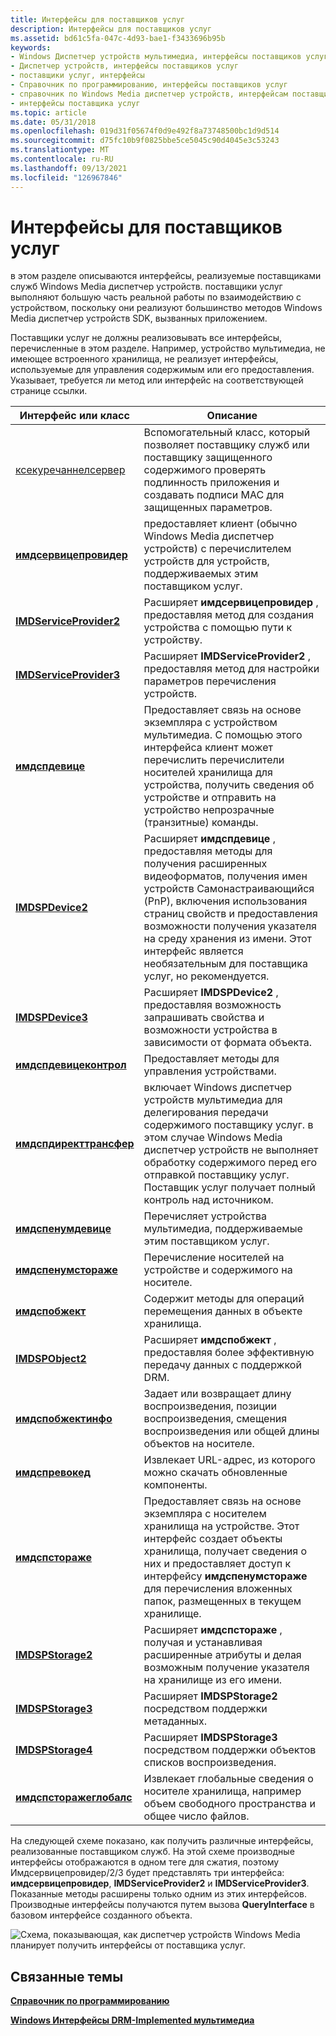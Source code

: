 ```yaml
---
title: Интерфейсы для поставщиков услуг
description: Интерфейсы для поставщиков услуг
ms.assetid: bd61c5fa-047c-4d93-bae1-f3433696b95b
keywords:
- Windows Диспетчер устройств мультимедиа, интерфейсы поставщиков услуг
- Диспетчер устройств, интерфейсы поставщиков услуг
- поставщики услуг, интерфейсы
- Справочник по программированию, интерфейсы поставщиков услуг
- справочник по Windows Media диспетчер устройств, интерфейсам поставщиков услуг
- интерфейсы поставщика услуг
ms.topic: article
ms.date: 05/31/2018
ms.openlocfilehash: 019d31f05674f0d9e492f8a73748500bc1d9d514
ms.sourcegitcommit: d75fc10b9f0825bbe5ce5045c90d4045e3c53243
ms.translationtype: MT
ms.contentlocale: ru-RU
ms.lasthandoff: 09/13/2021
ms.locfileid: "126967846"
---
```

# <a name="interfaces-for-service-providers"></a>Интерфейсы для поставщиков услуг

в этом разделе описываются интерфейсы, реализуемые поставщиками служб Windows Media диспетчер устройств. поставщики услуг выполняют большую часть реальной работы по взаимодействию с устройством, поскольку они реализуют большинство методов Windows Media диспетчер устройств SDK, вызванных приложением.

Поставщики услуг не должны реализовывать все интерфейсы, перечисленные в этом разделе. Например, устройство мультимедиа, не имеющее встроенного хранилища, не реализует интерфейсы, используемые для управления содержимым или его предоставления. Указывает, требуется ли метод или интерфейс на соответствующей странице ссылки.



| Интерфейс или класс                                     | Описание                                                                                                                                                                                                                                                                                                       |
|--------------------------------------------------------|-------------------------------------------------------------------------------------------------------------------------------------------------------------------------------------------------------------------------------------------------------------------------------------------------------------------|
| [ксекуречаннелсервер](csecurechannelserver-class.md) | Вспомогательный класс, который позволяет поставщику служб или поставщику защищенного содержимого проверять подлинность приложения и создавать подписи MAC для защищенных параметров.                                                                                                                                                         |
| [**имдсервицепровидер**](/windows/desktop/api/mswmdm/nn-mswmdm-imdserviceprovider)       | предоставляет клиент (обычно Windows Media диспетчер устройств) с перечислителем устройств для устройств, поддерживаемых этим поставщиком услуг.                                                                                                                                                                          |
| [**IMDServiceProvider2**](/windows/desktop/api/mswmdm/nn-mswmdm-imdserviceprovider2)     | Расширяет **имдсервицепровидер** , предоставляя метод для создания устройства с помощью пути к устройству.                                                                                                                                                                                                            |
| [**IMDServiceProvider3**](/windows/desktop/api/mswmdm/nn-mswmdm-imdserviceprovider3)     | Расширяет **IMDServiceProvider2** , предоставляя метод для настройки параметров перечисления устройств.                                                                                                                                                                                                             |
| [**имдспдевице**](/windows/desktop/api/mswmdm/nn-mswmdm-imdspdevice)                     | Предоставляет связь на основе экземпляра с устройством мультимедиа. С помощью этого интерфейса клиент может перечислить перечислители носителей хранилища для устройства, получить сведения об устройстве и отправить на устройство непрозрачные (транзитные) команды.                                                                 |
| [**IMDSPDevice2**](/windows/desktop/api/mswmdm/nn-mswmdm-imdspdevice2)                   | Расширяет **имдспдевице** , предоставляя методы для получения расширенных видеоформатов, получения имен устройств Самонастраивающийся (PnP), включения использования страниц свойств и предоставления возможности получения указателя на среду хранения из имени. Этот интерфейс является необязательным для поставщика услуг, но рекомендуется. |
| [**IMDSPDevice3**](/windows/desktop/api/mswmdm/nn-mswmdm-imdspdevice3)                   | Расширяет **IMDSPDevice2** , предоставляя возможность запрашивать свойства и возможности устройства в зависимости от формата объекта.                                                                                                                                                                                 |
| [**имдспдевицеконтрол**](/windows/desktop/api/mswmdm/nn-mswmdm-imdspdevicecontrol)       | Предоставляет методы для управления устройствами.                                                                                                                                                                                                                                                                         |
| [**имдспдиректтрансфер**](/windows/desktop/api/mswmdm/nn-mswmdm-imdspdirecttransfer)     | включает Windows диспетчер устройств мультимедиа для делегирования передачи содержимого поставщику услуг. в этом случае Windows Media диспетчер устройств не выполняет обработку содержимого перед его отправкой поставщику услуг. Поставщик услуг получает полный контроль над источником.                                   |
| [**имдспенумдевице**](/windows/desktop/api/mswmdm/nn-mswmdm-imdspenumdevice)             | Перечисляет устройства мультимедиа, поддерживаемые этим поставщиком услуг.                                                                                                                                                                                                                                                  |
| [**имдспенумстораже**](/windows/desktop/api/mswmdm/nn-mswmdm-imdspenumstorage)           | Перечисление носителей на устройстве и содержимого на носителе.                                                                                                                                                                                                                                    |
| [**имдспобжект**](/windows/desktop/api/mswmdm/nn-mswmdm-imdspobject)                     | Содержит методы для операций перемещения данных в объекте хранилища.                                                                                                                                                                                                                                                |
| [**IMDSPObject2**](/windows/desktop/api/mswmdm/nn-mswmdm-imdspobject2)                   | Расширяет **имдспобжект** , предоставляя более эффективную передачу данных с поддержкой DRM.                                                                                                                                                                                                                             |
| [**имдспобжектинфо**](/windows/desktop/api/mswmdm/nn-mswmdm-imdspobjectinfo)             | Задает или возвращает длину воспроизведения, позиции воспроизведения, смещения воспроизведения или общей длины объектов на носителе.                                                                                                                                                                                                    |
| [**имдспревокед**](/windows/desktop/api/mswmdm/nn-mswmdm-imdsprevoked)                   | Извлекает URL-адрес, из которого можно скачать обновленные компоненты.                                                                                                                                                                                                                                                |
| [**имдспстораже**](/windows/desktop/api/mswmdm/nn-mswmdm-imdspstorage)                   | Предоставляет связь на основе экземпляра с носителем хранилища на устройстве. Этот интерфейс создает объекты хранилища, получает сведения о них и предоставляет доступ к интерфейсу **имдспенумстораже** для перечисления вложенных папок, размещенных в текущем хранилище.                                      |
| [**IMDSPStorage2**](/windows/desktop/api/mswmdm/nn-mswmdm-imdspstorage2)                 | Расширяет **имдспстораже** , получая и устанавливая расширенные атрибуты и делая возможным получение указателя на хранилище из его имени.                                                                                                                                                                             |
| [**IMDSPStorage3**](/windows/desktop/api/mswmdm/nn-mswmdm-imdspstorage3)                 | Расширяет **IMDSPStorage2** посредством поддержки метаданных.                                                                                                                                                                                                                                                                 |
| [**IMDSPStorage4**](/windows/desktop/api/mswmdm/nn-mswmdm-imdspstorage4)                 | Расширяет **IMDSPStorage3** посредством поддержки объектов списков воспроизведения.                                                                                                                                                                                                                                                         |
| [**имдспсторажеглобалс**](/windows/desktop/api/mswmdm/nn-mswmdm-imdspstorageglobals)     | Извлекает глобальные сведения о носителе хранилища, например объем свободного пространства и общее число файлов.                                                                                                                                                                                              |



 

На следующей схеме показано, как получить различные интерфейсы, реализованные поставщиком служб. На этой схеме производные интерфейсы отображаются в одном теге для сжатия, поэтому Имдсервицепровидер/2/3 будет представлять три интерфейса: **имдсервицепровидер**, **IMDServiceProvider2** и **IMDServiceProvider3**. Показанные методы расширены только одним из этих интерфейсов. Производные интерфейсы получаются путем вызова **QueryInterface** в базовом интерфейсе созданного объекта.

![Схема, показывающая, как диспетчер устройств Windows Media планирует получить интерфейсы от поставщика услуг.](images/wmdm-sp-interfaces.gif)

## <a name="related-topics"></a>Связанные темы

<dl> <dt>

[**Справочник по программированию**](programming-reference.md)
</dt> <dt>

[**Windows Интерфейсы DRM-Implemented мультимедиа**](windows-media-drm-implemented-interfaces.md)
</dt> </dl>

 

 




